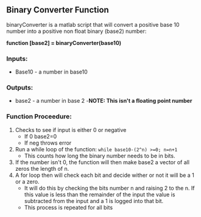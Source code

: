 ## Binary Converter Function

binaryConverter is a matlab script that will convert a positive base 10 number into a positive non float binary (base2) number:

**function [base2] = binaryConverter(base10)**

### Inputs:
    
-  Base10 - a number in base10

### Outputs:

- base2 - a number in base 2
  -**NOTE: This isn't a floating point number**
### Function Proceedure:

1. Checks to see if input is either 0 or negative
   - If 0 base2=0
   - If neg throws error
2. Run a while loop of the function: `while base10-(2^n) >=0; n=n+1`
   - This counts how long the binary number needs to be in bits.
3. If the number isn't 0, the function will then make base2 a vector of all zeros the length of n.
4. A for loop then will check each bit and decide wither or not it will be a 1 or a zero.
   - It will do this by checking the bits number n and raising 2 to the n. If this value is less than the remainder of the input the value is subtracted from the input and a 1 is logged into that bit.
   - This process is repeated for all bits

